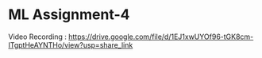 # ML Assignment-4

Video Recording : https://drive.google.com/file/d/1EJ1xwUYOf96-tGK8cm-ITgptHeAYNTHo/view?usp=share_link
